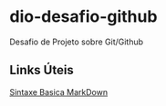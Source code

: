 # dio-desafio-github
Desafio de Projeto sobre Git/Github

## Links Úteis
[Sintaxe Basica MarkDown](https://www.markdownguide.org/basic-syntax/)
